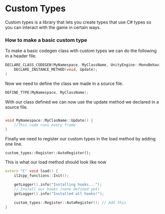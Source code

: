 # Custom Types

Custom types is a library that lets you create types that use C# types so you can interact with the game in certain ways.

### How to make a basic custom type

To make a basic codegen class with custom types we can do the following in a header file.

```cpp
DECLARE_CLASS_CODEGEN(MyNamespace, MyClassName, UnityEngine::MonoBehaviour,
    DECLARE_INSTANCE_METHOD(void, Update);
)

```

Now we need to define the class we made in a source file.

```cpp
DEFINE_TYPE(MyNamespace, MyClassName);
```

With our class defined we can now use the update method we declared in a source file.

```cpp

void MyNamespace::MyClasName::Update() {
    //This code runs every frame
}
```
Finally we need to register our custom types in the load method by adding one line.

`custom_types::Register::AutoRegister();`

This is what our load method should look like now
```cpp
extern "C" void load() {
    il2cpp_functions::Init();

    getLogger().info("Installing hooks...");
    // Install our hooks (none defined yet)
    getLogger().info("Installed all hooks!");

    custom_types::Register::AutoRegister(); // Add this
}
```